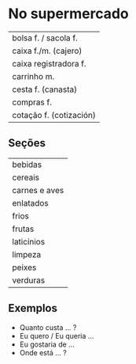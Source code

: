 # No supermercado

||
| -- |
| bolsa f.  / sacola f. |
| caixa f./m. (cajero)   |
| caixa registradora f. |
| carrinho m. |
| cesta f. (canasta) |
| compras f. |
| cotação f. (cotización) |

## Seções

||
| -- |
| bebidas |
| cereais |
| carnes e aves |
| enlatados |
| frios   |
| frutas |
| laticínios |
| limpeza |
| peixes |
| verduras |

## Exemplos

* Quanto custa ... ?
* Eu quero / Eu queria ...
* Eu gostaria de ...
* Onde está ... ?
